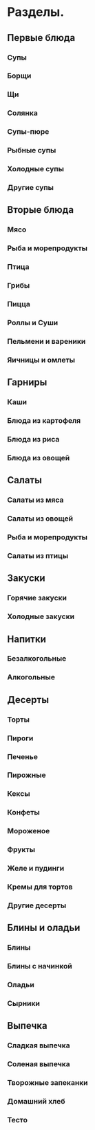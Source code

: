 # Разделы.
## Первые блюда
### Супы
### Борщи
### Щи
### Солянка
### Супы-пюре
### Рыбные супы
### Холодные супы
### Другие супы

## Вторые блюда
### Мясо
### Рыба и морепродукты
### Птица
### Грибы
### Пицца
### Роллы и Суши
### Пельмени и вареники
### Яичницы и омлеты

## Гарниры
### Каши
### Блюда из картофеля
### Блюда из риса
### Блюда из овощей

## Салаты
### Салаты из мяса
### Салаты из овощей
### Рыба и морепродукты
### Салаты из птицы

## Закуски
### Горячие закуски
### Холодные закуски

## Напитки
### Безалкогольные
### Алкогольные

## Десерты
### Торты
### Пироги
### Печенье
### Пирожные
### Кексы
### Конфеты
### Мороженое
### Фрукты
### Желе и пудинги
### Кремы для тортов
### Другие десерты

## Блины и оладьи
### Блины
### Блины с начинкой
### Оладьи
### Сырники

## Выпечка
### Сладкая выпечка
### Соленая выпечка
### Творожные запеканки
### Домашний хлеб
### Тесто
